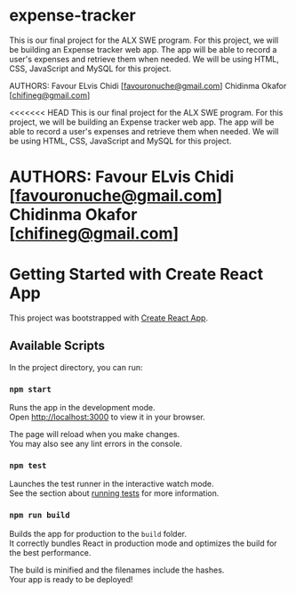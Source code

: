 # expense-tracker

This is our final project for the ALX SWE program.
For this project, we will be building an Expense tracker web app.
The app will be able to record a user's expenses and retrieve them when needed.
We will be using HTML, CSS, JavaScript and MySQL for this project.

AUTHORS:
Favour ELvis Chidi [favouronuche@gmail.com]
Chidinma Okafor [chifineg@gmail.com]

<<<<<<< HEAD
This is our final project for the ALX SWE program.
For this project, we will be building an Expense tracker web app.
The app will be able to record a user's expenses and retrieve them when needed.
We will be using HTML, CSS, JavaScript and MySQL for this project.

AUTHORS:
Favour ELvis Chidi [favouronuche@gmail.com]
Chidinma Okafor [chifineg@gmail.com]
=======
# Getting Started with Create React App

This project was bootstrapped with [Create React App](https://github.com/facebook/create-react-app).

## Available Scripts

In the project directory, you can run:

### `npm start`

Runs the app in the development mode.\
Open [http://localhost:3000](http://localhost:3000) to view it in your browser.

The page will reload when you make changes.\
You may also see any lint errors in the console.

### `npm test`

Launches the test runner in the interactive watch mode.\
See the section about [running tests](https://facebook.github.io/create-react-app/docs/running-tests) for more information.

### `npm run build`

Builds the app for production to the `build` folder.\
It correctly bundles React in production mode and optimizes the build for the best performance.

The build is minified and the filenames include the hashes.\
Your app is ready to be deployed!
